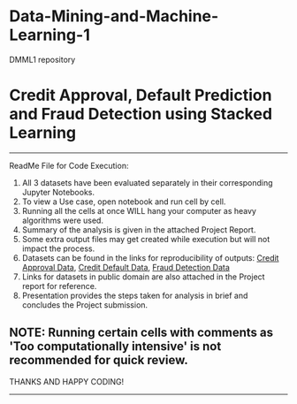 # Data-Mining-and-Machine-Learning-1
DMML1 repository

# Credit Approval, Default Prediction and Fraud Detection using Stacked Learning


-----------------------------------------------------------------------------------------------------------
ReadMe File for Code Execution:

1. All 3 datasets have been evaluated separately in their corresponding Jupyter Notebooks.
2. To view a Use case, open notebook and run cell by cell.
3. Running all the cells at once WILL hang your computer as heavy algorithms were used.
4. Summary of the analysis is given in the attached Project Report.
5. Some extra output files may get created while execution but will not impact the process.
6. Datasets can be found in the links for reproducibility of outputs: [Credit Approval Data](https://www.kaggle.com/rikdifos/credit-card-approvalprediction), [Credit Default Data](https://archive.ics.uci.edu/ml/datasets/default+of+credit+card+clients), [Fraud Detection Data](https://www.kaggle.com/mlg-ulb/creditcardfraud)
7. Links for datasets in public domain are also attached in the Project report for reference.
8. Presentation provides the steps taken for analysis in brief and concludes the Project submission.


NOTE: Running certain cells with comments as 'Too computationally intensive' is not 
recommended for quick review.
-----------------------------------------------------------------------------------------------------------
THANKS AND HAPPY CODING!

-----------------------------------------------------------------------------------------------------------
